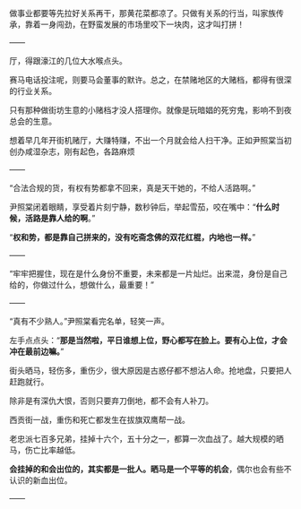 做事业都要等先拉好关系再干，那黄花菜都凉了。只做有关系的行当，叫家族传承，靠着一身闯劲，在野蛮发展的市场里咬下一块肉，这才叫打拼！

——

厅，得跟濠江的几位大水喉点头。

赛马电话投注呢，则要马会董事的默许。总之，在禁赌地区的大赌档，都得有很深的行业关系。

只有那种做街坊生意的小赌档才没人搭理你。就像是玩暗娼的死穷鬼，影响不到夜总会的生意。

想着早几年开街机赌厅，大赚特赚，不出一个月就会给人扫干净。正如尹照棠当初创办咸湿杂志，刚有起色，各路麻烦

——

“合法合规的货，有权有势都拿不回来，真是天干她的，不给人活路啊。”

尹照棠闭着眼睛，享受着片刻宁静，数秒钟后，举起雪茄，咬在嘴中：“**什么时候，活路是靠人给的啊**。”

“**权和势，都是靠自己拼来的，没有吃斋念佛的双花红棍，内地也一样。**”

——

“牢牢把握住，现在是什么身份不重要，未来都是一片灿烂。出来混，身份是自己给的，你做过什么，想做什么，最重要！”

——

“真有不少熟人。”尹照棠看完名单，轻笑一声。

左手点点头：“**那是当然啦，平日谁想上位，野心都写在脸上。要有心上位，才会冲在最前边嘛。**”

街头晒马，轻伤多，重伤少，很大原因是古惑仔都不想沾人命。抢地盘，只要把人赶跑就行。

除非是有深仇大恨，否则只要弃刀倒地，都不会有人补刀。

西贡街一战，重伤和死亡都发生在拔旗双鹰帮一战。

老忠派七百多兄弟，挂掉十六个，五十分之一，都算一次血战了。越大规模的晒马，伤亡比率越低。

**会挂掉的和会出位的，其实都是一批人。晒马是一个平等的机会**，偶尔也会有些不认识的新血出位。

——

